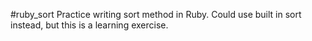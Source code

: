 #ruby_sort
Practice writing sort method in Ruby.
Could use built in sort instead, but this is a learning exercise.

